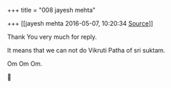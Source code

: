 +++
title = "008 jayesh mehta"

+++
[[jayesh mehta	2016-05-07, 10:20:34 [Source](https://groups.google.com/g/samskrita/c/8RBOMhAVqQ0)]]



Thank You very much for reply.

  

It means that we can not do Vikruti Patha of sri suktam.

  

Om Om Om.



